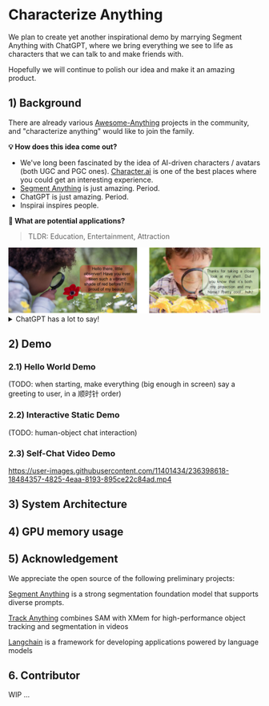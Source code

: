 # Characterize Anything

We plan to create yet another inspirational demo by marrying Segment Anything with ChatGPT, where we bring everything we see to life as characters that we can talk to and make friends with.

Hopefully we will continue to polish our idea and make it an amazing product.

## 1) Background

There are already various [Awesome-Anything](https://github.com/VainF/Awesome-Anything) projects in the community, and "characterize anything" would like to join the family.

**💡 How does this idea come out?**

- We've long been fascinated by the idea of AI-driven characters / avatars (both UGC and PGC ones). [Character.ai](https://beta.character.ai/) is one of the best places where you could get an interesting experience.
- [Segment Anything](https://github.com/facebookresearch/segment-anything) is just amazing. Period.
- ChatGPT is just amazing. Period.
- Inspirai inspires people.

**🌟 What are potential applications?**

> TLDR: Education, Entertainment, Attraction

<div align=center>
<img src="./assets/application_child.png"/>
</div>

<details>
<summary>ChatGPT has a lot to say!</summary>
<br>
Well, we ask ChatGPT to help us with the answer (Basically we ask it to write advertisement for the concept).

- ToC: For kids

> ChatGPT: Are your kids curious little explorers, always eager to learn about new things? Well, have no fear, because "characterize anything" is here! Your kiddos can now chat it up with any object they want to learn about, ask all their burning questions, and maybe even make some new pals along the way. Imagination and curiosity will reach an all-time high with this awesome concept. So who knows? Maybe your child will even become besties with the living room lamp or have a heart-to-heart with the kitchen sink. The possibilities are endless!

- ToC: For Adults

Checkout some videos for fun: [Youtube | If Objects Could Talk!? | Brent Rivera](https://www.youtube.com/watch?v=i0invZZ_6aY)

> ChatGPT: Grown-ups, are you tired of the same old boring conversations with inanimate objects? Do you dread talking to your houseplants because they never seem to talk back? Well, fear not! The amazing concept of "characterize anything" is not just for kids anymore. Yes, you can now have meaningful conversations with your favorite household items or even your car. Did you ever think you'd bond with your fridge over your mutual love of cheese? Or have a heated debate with your computer about which is better, Apple or Windows? The possibilities are endless, and with "characterize anything," you'll never feel alone in a room again. So go ahead, channel your inner child and start talking to your lamp. You might just learn something new about each other.

- ToB

> ChatGPT: Attention! Are you tired of the same old boring sales and marketing pitches? Do you want to revolutionize the way you connect with your customers? Look no further than "characterize anything"! With this unique concept, you can bring your products and services to life in a whole new way. Imagine your customers being able to engage in conversations with your products, asking questions, and getting to know them on a deeper level. Your products will no longer be just inanimate objects, but characters with personalities and stories to share. Plus, this innovative approach to customer engagement is sure to set your business apart from the competition. So why not give "characterize anything" a try and let your customers get to know your products like never before? They'll be hooked in no time!

</details>

## 2) Demo

### 2.1) Hello World Demo

(TODO: when starting, make everything (big enough in screen) say a greeting to user, in a 顺时针 order)

### 2.2) Interactive Static Demo

(TODO: human-object chat interaction)

### 2.3) Self-Chat Video Demo

https://user-images.githubusercontent.com/11401434/236398618-18484357-4825-4eaa-8193-895ce22c84ad.mp4

## 3) System Architecture

## 4) GPU memory usage

## 5) Acknowledgement

We appreciate the open source of the following preliminary projects:

[Segment Anything](https://github.com/facebookresearch/segment-anything) is a strong segmentation foundation model that supports diverse prompts.

[Track Anything](https://github.com/gaomingqi/Track-Anything) combines SAM with XMem for high-performance object tracking and segmentation in videos

[Langchain](https://github.com/hwchase17/langchain/tree/master) is a framework for developing applications powered by language models

## 6. Contributor

WIP ...

